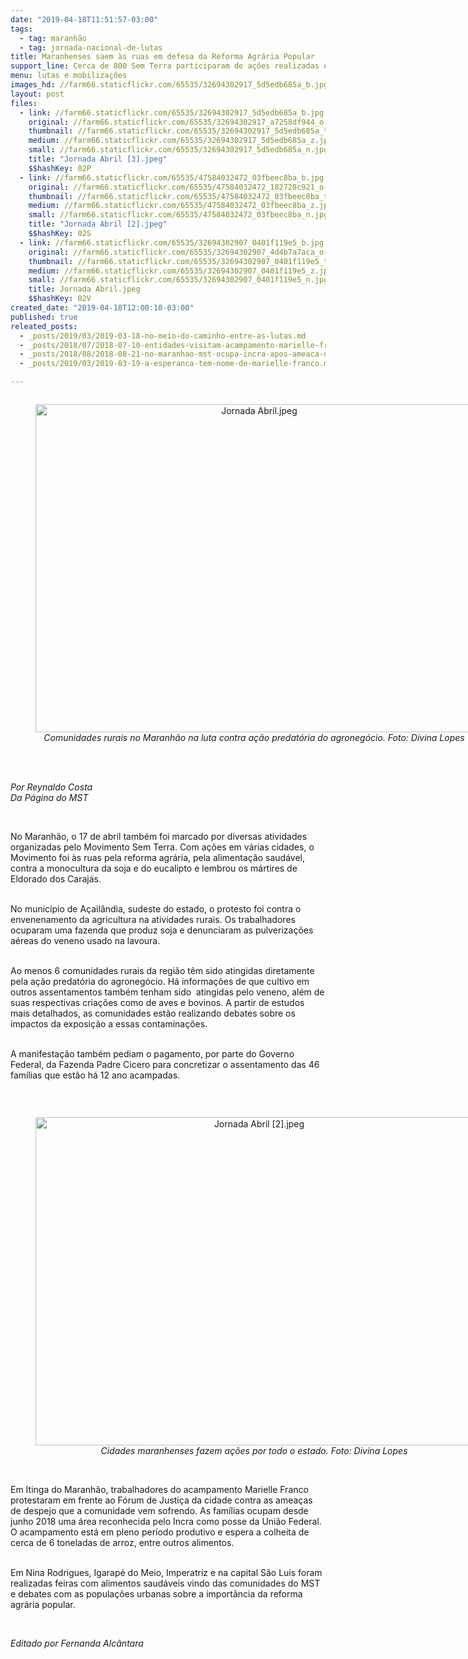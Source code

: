 ```yaml
---
date: "2019-04-18T11:51:57-03:00"
tags:
  - tag: maranhão
  - tag: jornada-nacional-de-lutas
title: Maranhenses saem às ruas em defesa da Reforma Agrária Popular
support_line: Cerca de 800 Sem Terra participaram de ações realizadas em diversas cidades no estado
menu: lutas e mobilizações
images_hd: //farm66.staticflickr.com/65535/32694302917_5d5edb685a_b.jpg
layout: post
files:
  - link: //farm66.staticflickr.com/65535/32694302917_5d5edb685a_b.jpg
    original: //farm66.staticflickr.com/65535/32694302917_a7258df944_o.jpg
    thumbnail: //farm66.staticflickr.com/65535/32694302917_5d5edb685a_t.jpg
    medium: //farm66.staticflickr.com/65535/32694302917_5d5edb685a_z.jpg
    small: //farm66.staticflickr.com/65535/32694302917_5d5edb685a_n.jpg
    title: "Jornada Abril [3].jpeg"
    $$hashKey: 02P
  - link: //farm66.staticflickr.com/65535/47584032472_03fbeec8ba_b.jpg
    original: //farm66.staticflickr.com/65535/47584032472_182728c921_o.jpg
    thumbnail: //farm66.staticflickr.com/65535/47584032472_03fbeec8ba_t.jpg
    medium: //farm66.staticflickr.com/65535/47584032472_03fbeec8ba_z.jpg
    small: //farm66.staticflickr.com/65535/47584032472_03fbeec8ba_n.jpg
    title: "Jornada Abril [2].jpeg"
    $$hashKey: 02S
  - link: //farm66.staticflickr.com/65535/32694302907_0401f119e5_b.jpg
    original: //farm66.staticflickr.com/65535/32694302907_4d4b7a7aca_o.jpg
    thumbnail: //farm66.staticflickr.com/65535/32694302907_0401f119e5_t.jpg
    medium: //farm66.staticflickr.com/65535/32694302907_0401f119e5_z.jpg
    small: //farm66.staticflickr.com/65535/32694302907_0401f119e5_n.jpg
    title: Jornada Abril.jpeg
    $$hashKey: 02V
created_date: "2019-04-18T12:00:10-03:00"
published: true
releated_posts:
  - _posts/2019/03/2019-03-18-no-meio-do-caminho-entre-as-lutas.md
  - _posts/2018/07/2018-07-10-entidades-visitam-acampamento-marielle-franco-no-maranhao.md
  - _posts/2018/08/2018-08-21-no-maranhao-mst-ocupa-incra-apos-ameaca-de-despejo-em-assentamento.md
  - _posts/2019/03/2019-03-19-a-esperanca-tem-nome-de-marielle-franco.md

---
```

<div style="text-align:center">
<figure class="image" style="display:inline-block"><img alt="Jornada Abril.jpeg" height="525" src="//farm66.staticflickr.com/65535/32694302907_0401f119e5_b.jpg" width="700" />
<figcaption><em>Comunidades rurais no Maranh&atilde;o na luta contra a&ccedil;&atilde;o predat&oacute;ria do agroneg&oacute;cio. Foto: Divina Lopes</em></figcaption>
</figure>
</div>

<p><br />
<br />
<em>Por Reynaldo Costa<br />
Da P&aacute;gina do MST</em></p>

<p>&nbsp;</p>

<p>No Maranh&atilde;o, o 17 de abril tamb&eacute;m foi marcado por diversas atividades organizadas pelo Movimento Sem Terra. Com a&ccedil;&otilde;es em v&aacute;rias cidades, o Movimento foi &agrave;s ruas pela reforma agr&aacute;ria, pela alimenta&ccedil;&atilde;o saud&aacute;vel, contra a monocultura da soja e do eucalipto e lembrou os m&aacute;rtires de Eldorado dos Caraj&aacute;s.</p>

<p><br />
No munic&iacute;pio de A&ccedil;ail&acirc;ndia, sudeste do estado, o protesto foi contra o envenenamento da agricultura na atividades rurais. Os trabalhadores ocuparam uma fazenda que produz soja e denunciaram as pulveriza&ccedil;&otilde;es a&eacute;reas do veneno usado na lavoura.</p>

<p><br />
Ao menos 6 comunidades rurais da regi&atilde;o t&ecirc;m sido atingidas diretamente pela a&ccedil;&atilde;o predat&oacute;ria do agroneg&oacute;cio. H&aacute; informa&ccedil;&otilde;es de que cultivo em outros assentamentos tamb&eacute;m tenham sido&nbsp; atingidas pelo veneno, al&eacute;m de suas respectivas cria&ccedil;&otilde;es como de aves e bovinos. A partir de estudos mais detalhados, as comunidades est&atilde;o realizando debates sobre os impactos da exposi&ccedil;&atilde;o a essas contamina&ccedil;&otilde;es.</p>

<p><br />
A manifesta&ccedil;&atilde;o tamb&eacute;m pediam o pagamento, por parte do Governo Federal, da Fazenda Padre Cicero para concretizar o assentamento das 46 fam&iacute;lias que est&atilde;o h&aacute; 12 ano acampadas.</p>

<p>&nbsp;</p>

<div style="text-align:center">
<figure class="image" style="display:inline-block"><img alt="Jornada Abril [2].jpeg" height="525" src="//farm66.staticflickr.com/65535/47584032472_03fbeec8ba_b.jpg" width="700" />
<figcaption><em>Cidades maranhenses fazem a&ccedil;&otilde;es por todo o estado. Foto: Divina Lopes</em></figcaption>
</figure>
</div>

<p><br />
Em Itinga do Maranh&atilde;o, trabalhadores do acampamento Marielle Franco protestaram em frente ao F&oacute;rum de Justi&ccedil;a da cidade contra as amea&ccedil;as de despejo que a comunidade vem sofrendo. As fam&iacute;lias ocupam desde junho 2018 uma &aacute;rea reconhecida pelo Incra como posse da Uni&atilde;o Federal. O acampamento est&aacute; em pleno per&iacute;odo produtivo e espera a colheita de cerca de 6 toneladas de arroz, entre outros alimentos.</p>

<p><br />
Em Nina Rodrigues, Igarap&eacute; do Meio, Imperatriz e na capital S&atilde;o Lu&iacute;s foram realizadas feiras com alimentos saud&aacute;veis vindo das comunidades do MST e debates com as popula&ccedil;&otilde;es urbanas sobre a import&acirc;ncia da reforma agr&aacute;ria popular.</p>

<p>&nbsp;</p>

<p><em>Editado por Fernanda Alc&acirc;ntara</em></p>
